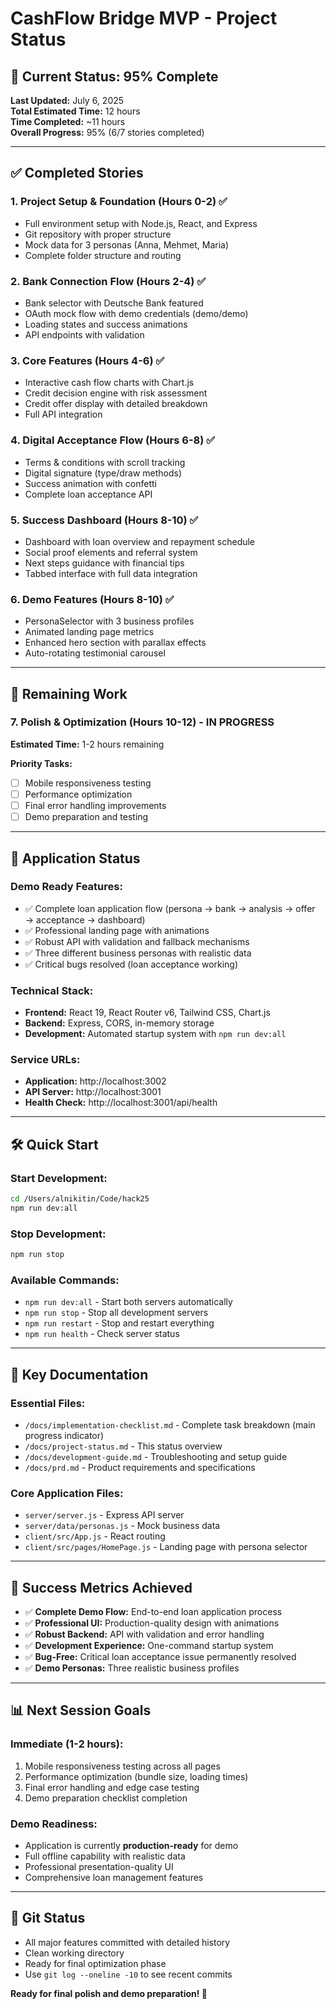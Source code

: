 # CashFlow Bridge MVP - Project Status

## 🎯 **Current Status: 95% Complete**

**Last Updated:** July 6, 2025  
**Total Estimated Time:** 12 hours  
**Time Completed:** ~11 hours  
**Overall Progress:** 95% (6/7 stories completed)

---

## ✅ **Completed Stories**

### 1. Project Setup & Foundation (Hours 0-2) ✅
- Full environment setup with Node.js, React, and Express
- Git repository with proper structure  
- Mock data for 3 personas (Anna, Mehmet, Maria)
- Complete folder structure and routing

### 2. Bank Connection Flow (Hours 2-4) ✅
- Bank selector with Deutsche Bank featured
- OAuth mock flow with demo credentials (demo/demo)
- Loading states and success animations
- API endpoints with validation

### 3. Core Features (Hours 4-6) ✅
- Interactive cash flow charts with Chart.js
- Credit decision engine with risk assessment
- Credit offer display with detailed breakdown
- Full API integration

### 4. Digital Acceptance Flow (Hours 6-8) ✅
- Terms & conditions with scroll tracking
- Digital signature (type/draw methods)
- Success animation with confetti
- Complete loan acceptance API

### 5. Success Dashboard (Hours 8-10) ✅
- Dashboard with loan overview and repayment schedule
- Social proof elements and referral system
- Next steps guidance with financial tips
- Tabbed interface with full data integration

### 6. Demo Features (Hours 8-10) ✅
- PersonaSelector with 3 business profiles
- Animated landing page metrics
- Enhanced hero section with parallax effects
- Auto-rotating testimonial carousel

---

## 🚧 **Remaining Work**

### 7. Polish & Optimization (Hours 10-12) - IN PROGRESS
**Estimated Time:** 1-2 hours remaining

**Priority Tasks:**
- [ ] Mobile responsiveness testing
- [ ] Performance optimization
- [ ] Final error handling improvements
- [ ] Demo preparation and testing

---

## 🚀 **Application Status**

### **Demo Ready Features:**
- ✅ Complete loan application flow (persona → bank → analysis → offer → acceptance → dashboard)
- ✅ Professional landing page with animations
- ✅ Robust API with validation and fallback mechanisms
- ✅ Three different business personas with realistic data
- ✅ Critical bugs resolved (loan acceptance working)

### **Technical Stack:**
- **Frontend:** React 19, React Router v6, Tailwind CSS, Chart.js
- **Backend:** Express, CORS, in-memory storage
- **Development:** Automated startup system with `npm run dev:all`

### **Service URLs:**
- **Application:** http://localhost:3002
- **API Server:** http://localhost:3001
- **Health Check:** http://localhost:3001/api/health

---

## 🛠️ **Quick Start**

### **Start Development:**
```bash
cd /Users/alnikitin/Code/hack25
npm run dev:all
```

### **Stop Development:**
```bash
npm run stop
```

### **Available Commands:**
- `npm run dev:all` - Start both servers automatically
- `npm run stop` - Stop all development servers
- `npm run restart` - Stop and restart everything
- `npm run health` - Check server status

---

## 📁 **Key Documentation**

### **Essential Files:**
- `/docs/implementation-checklist.md` - Complete task breakdown (main progress indicator)
- `/docs/project-status.md` - This status overview
- `/docs/development-guide.md` - Troubleshooting and setup guide
- `/docs/prd.md` - Product requirements and specifications

### **Core Application Files:**
- `server/server.js` - Express API server
- `server/data/personas.js` - Mock business data
- `client/src/App.js` - React routing
- `client/src/pages/HomePage.js` - Landing page with persona selector

---

## 🎯 **Success Metrics Achieved**

- ✅ **Complete Demo Flow:** End-to-end loan application process
- ✅ **Professional UI:** Production-quality design with animations
- ✅ **Robust Backend:** API with validation and error handling
- ✅ **Development Experience:** One-command startup system
- ✅ **Bug-Free:** Critical loan acceptance issue permanently resolved
- ✅ **Demo Personas:** Three realistic business profiles

---

## 📊 **Next Session Goals**

### **Immediate (1-2 hours):**
1. Mobile responsiveness testing across all pages
2. Performance optimization (bundle size, loading times)
3. Final error handling and edge case testing
4. Demo preparation checklist completion

### **Demo Readiness:**
- Application is currently **production-ready** for demo
- Full offline capability with realistic data
- Professional presentation-quality UI
- Comprehensive loan management features

---

## 💾 **Git Status**
- All major features committed with detailed history
- Clean working directory
- Ready for final optimization phase
- Use `git log --oneline -10` to see recent commits

**Ready for final polish and demo preparation! 🚀**
